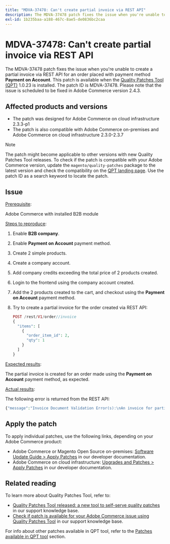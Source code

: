 ```yaml
---
title: "MDVA-37478: Can't create partial invoice via REST API"
description: The MDVA-37478 patch fixes the issue when you're unable to create a partial invoice via REST API for an order placed with payment method **Payment on Account**. This patch is available when the [Quality Patches Tool (QPT)](https://devdocs.magento.com/guides/v2.4/comp-mgr/patching.html#mqp) 1.0.23 is installed. The patch ID is MDVA-37478. Please note that the issue is scheduled to be fixed in Adobe Commerce version 2.4.3.
exl-id: 1b235baa-a188-467c-8ae5-de0836bc2caa
---
```

# MDVA-37478: Can't create partial invoice via REST API

The MDVA-37478 patch fixes the issue when you're unable to create a partial invoice via REST API for an order placed with payment method **Payment on Account**. This patch is available when the [Quality Patches Tool (QPT)](https://devdocs.magento.com/guides/v2.4/comp-mgr/patching.html#mqp) 1.0.23 is installed. The patch ID is MDVA-37478. Please note that the issue is scheduled to be fixed in Adobe Commerce version 2.4.3.

## Affected products and versions

* The patch was designed for Adobe Commerce on cloud infrastructure 2.3.3-p1
* The patch is also compatible with Adobe Commerce on-premises and Adobe Commerce on cloud infrastructure 2.3.0-2.3.7

>[!NOTE]
>
>The patch might become applicable to other versions with new Quality Patches Tool releases. To check if the patch is compatible with your Adobe Commerce version, update the `magento/quality-patches` package to the latest version and check the compatibility on the [QPT landing page](https://devdocs.magento.com/quality-patches/tool.html#patch-grid). Use the patch ID as a search keyword to locate the patch.

## Issue

 <u>Prerequisite</u>:

 Adobe Commerce with installed B2B module

 <u>Steps to reproduce</u>:

1. Enable **B2B company**.
1. Enable **Payment on Account** payment method.
1. Create 2 simple products.
1. Create a company account.
1. Add company credits exceeding the total price of 2 products created.
1. Login to the frontend using the company account created.
1. Add the 2 products created to the cart, and checkout using the **Payment on Account** payment method.
1. Try to create a partial invoice for the order created via REST API:

    ```php
    POST /rest/V1/order//invoice
    {
      "items": [
        {
          "order_item_id": 2,
          "qty": 1
        }
      ]
    }
    ```

 <u>Expected results</u>:

The partial invoice is created for an order made using the **Payment on Account** payment method, as expected.

 <u>Actual results</u>:

The following error is returned from the REST API:

```php
{"message":"Invoice Document Validation Error(s):\nAn invoice for partial quantities cannot be issued for this order. To continue, change the specified quantity to the full quantity."}
```

## Apply the patch

To apply individual patches, use the following links, depending on your Adobe Commerce product:

* Adobe Commerce or Magento Open Source on-premises: [Software Update Guide > Apply Patches](https://devdocs.magento.com/guides/v2.4/comp-mgr/patching/mqp.html) in our developer documentation.
* Adobe Commerce on cloud infrastructure: [Upgrades and Patches > Apply Patches](https://devdocs.magento.com/cloud/project/project-patch.html) in our developer documentation.

## Related reading

To learn more about Quality Patches Tool, refer to:

* [Quality Patches Tool released: a new tool to self-serve quality patches](/help/announcements/adobe-commerce-announcements/magento-quality-patches-released-new-tool-to-self-serve-quality-patches.md) in our support knowledge base.
* [Check if patch is available for your Adobe Commerce issue using Quality Patches Tool](/help/support-tools/patches-available-in-qpt-tool/check-patch-for-magento-issue-with-magento-quality-patches.md) in our support knowledge base.

For info about other patches available in QPT tool, refer to the [Patches available in QPT tool](https://support.magento.com/hc/en-us/sections/360010506631-Patches-available-in-QPT-tool-) section.
